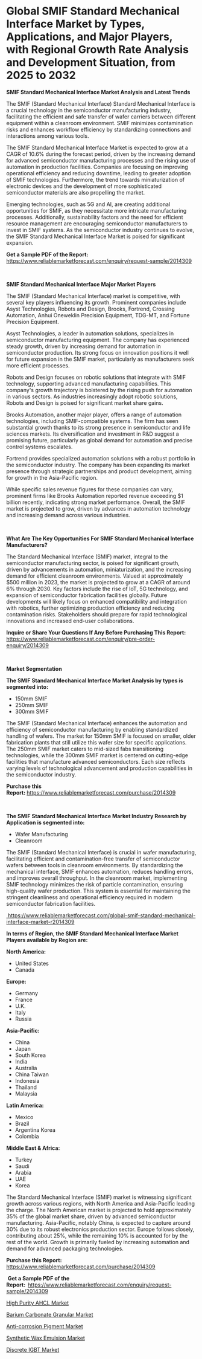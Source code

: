 <p><h1>Global SMIF Standard Mechanical Interface Market by Types, Applications, and Major Players, with Regional Growth Rate Analysis and Development Situation, from 2025 to 2032</h1></p><p><strong>SMIF Standard Mechanical Interface Market Analysis and Latest Trends</strong></p>
<p><p>The SMIF (Standard Mechanical Interface) Standard Mechanical Interface is a crucial technology in the semiconductor manufacturing industry, facilitating the efficient and safe transfer of wafer carriers between different equipment within a cleanroom environment. SMIF minimizes contamination risks and enhances workflow efficiency by standardizing connections and interactions among various tools.</p><p>The SMIF Standard Mechanical Interface Market is expected to grow at a CAGR of 10.6% during the forecast period, driven by the increasing demand for advanced semiconductor manufacturing processes and the rising use of automation in production facilities. Companies are focusing on improving operational efficiency and reducing downtime, leading to greater adoption of SMIF technologies. Furthermore, the trend towards miniaturization of electronic devices and the development of more sophisticated semiconductor materials are also propelling the market.</p><p>Emerging technologies, such as 5G and AI, are creating additional opportunities for SMIF, as they necessitate more intricate manufacturing processes. Additionally, sustainability factors and the need for efficient resource management are encouraging semiconductor manufacturers to invest in SMIF systems. As the semiconductor industry continues to evolve, the SMIF Standard Mechanical Interface Market is poised for significant expansion.</p></p>
<p><strong>Get a Sample PDF of the Report:&nbsp;</strong> <a href="https://www.reliablemarketforecast.com/enquiry/request-sample/2014309?utm_campaign=2011&utm_medium=2&utm_source=Github&utm_content=ia&utm_term=17012025&utm_id=smif-standard-mechanical-interface">https://www.reliablemarketforecast.com/enquiry/request-sample/2014309</a></p>
<p>&nbsp;</p>
<p><strong>SMIF Standard Mechanical Interface Major Market Players</strong></p>
<p><p>The SMIF (Standard Mechanical Interface) market is competitive, with several key players influencing its growth. Prominent companies include Asyst Technologies, Robots and Design, Brooks, Fortrend, Crossing Automation, Anhui Oneweklin Precision Equipment, TDG-MT, and Fortune Precision Equipment. </p><p>Asyst Technologies, a leader in automation solutions, specializes in semiconductor manufacturing equipment. The company has experienced steady growth, driven by increasing demand for automation in semiconductor production. Its strong focus on innovation positions it well for future expansion in the SMIF market, particularly as manufacturers seek more efficient processes.</p><p>Robots and Design focuses on robotic solutions that integrate with SMIF technology, supporting advanced manufacturing capabilities. This company's growth trajectory is bolstered by the rising push for automation in various sectors. As industries increasingly adopt robotic solutions, Robots and Design is poised for significant market share gains.</p><p>Brooks Automation, another major player, offers a range of automation technologies, including SMIF-compatible systems. The firm has seen substantial growth thanks to its strong presence in semiconductor and life sciences markets. Its diversification and investment in R&D suggest a promising future, particularly as global demand for automation and precise control systems escalates.</p><p>Fortrend provides specialized automation solutions with a robust portfolio in the semiconductor industry. The company has been expanding its market presence through strategic partnerships and product development, aiming for growth in the Asia-Pacific region.</p><p>While specific sales revenue figures for these companies can vary, prominent firms like Brooks Automation reported revenue exceeding $1 billion recently, indicating strong market performance. Overall, the SMIF market is projected to grow, driven by advances in automation technology and increasing demand across various industries.</p></p>
<p>&nbsp;</p>
<p><strong>What Are The Key Opportunities For SMIF Standard Mechanical Interface Manufacturers?</strong></p>
<p><p>The Standard Mechanical Interface (SMIF) market, integral to the semiconductor manufacturing sector, is poised for significant growth, driven by advancements in automation, miniaturization, and the increasing demand for efficient cleanroom environments. Valued at approximately $500 million in 2023, the market is projected to grow at a CAGR of around 6% through 2030. Key factors include the rise of IoT, 5G technology, and expansion of semiconductor fabrication facilities globally. Future developments will likely focus on enhanced compatibility and integration with robotics, further optimizing production efficiency and reducing contamination risks. Stakeholders should prepare for rapid technological innovations and increased end-user collaborations.</p></p>
<p><strong>Inquire or Share Your Questions If Any Before Purchasing This Report:</strong> <a href="https://www.reliablemarketforecast.com/enquiry/pre-order-enquiry/2014309?utm_campaign=2011&utm_medium=2&utm_source=Github&utm_content=ia&utm_term=17012025&utm_id=smif-standard-mechanical-interface">https://www.reliablemarketforecast.com/enquiry/pre-order-enquiry/2014309</a></p>
<p>&nbsp;</p>
<p><strong>Market Segmentation</strong></p>
<p><strong>The SMIF Standard Mechanical Interface Market Analysis by types is segmented into:</strong></p>
<p><ul><li>150mm SMIF</li><li>250mm SMIF</li><li>300mm SMIF</li></ul></p>
<p><p>The SMIF (Standard Mechanical Interface) enhances the automation and efficiency of semiconductor manufacturing by enabling standardized handling of wafers. The market for 150mm SMIF is focused on smaller, older fabrication plants that still utilize this wafer size for specific applications. The 250mm SMIF market caters to mid-sized fabs transitioning technologies, while the 300mm SMIF market is centered on cutting-edge facilities that manufacture advanced semiconductors. Each size reflects varying levels of technological advancement and production capabilities in the semiconductor industry.</p></p>
<p><strong>Purchase this Report:&nbsp;</strong><a href="https://www.reliablemarketforecast.com/purchase/2014309?utm_campaign=2011&utm_medium=2&utm_source=Github&utm_content=ia&utm_term=17012025&utm_id=smif-standard-mechanical-interface">https://www.reliablemarketforecast.com/purchase/2014309</a></p>
<p>&nbsp;</p>
<p><strong>The SMIF Standard Mechanical Interface Market Industry Research by Application is segmented into:</strong></p>
<p><ul><li>Wafer Manufacturing</li><li>Cleanroom</li></ul></p>
<p><p>The SMIF (Standard Mechanical Interface) is crucial in wafer manufacturing, facilitating efficient and contamination-free transfer of semiconductor wafers between tools in cleanroom environments. By standardizing the mechanical interface, SMIF enhances automation, reduces handling errors, and improves overall throughput. In the cleanroom market, implementing SMIF technology minimizes the risk of particle contamination, ensuring high-quality wafer production. This system is essential for maintaining the stringent cleanliness and operational efficiency required in modern semiconductor fabrication facilities.</p></p>
<p><a href="https://www.reliablemarketforecast.com/global-smif-standard-mechanical-interface-market-r2014309?utm_campaign=2011&utm_medium=2&utm_source=Github&utm_content=ia&utm_term=17012025&utm_id=smif-standard-mechanical-interface">&nbsp;https://www.reliablemarketforecast.com/global-smif-standard-mechanical-interface-market-r2014309</a></p>
<p><strong>In terms of Region, the SMIF Standard Mechanical Interface Market Players available by Region are:</strong></p>
<p>
    <p> <strong> North America: </strong>
        <ul>
            <li>United States</li>
            <li>Canada</li>
        </ul>
        </p> 
    <p> <strong> Europe: </strong>
        <ul>
            <li>Germany</li>
            <li>France</li>
            <li>U.K.</li>
            <li>Italy</li>
            <li>Russia</li>
        </ul>
        </p> 
    <p> <strong> Asia-Pacific: </strong>
        <ul>
            <li>China</li>
            <li>Japan</li>
            <li>South Korea</li>
            <li>India</li>
            <li>Australia</li>
            <li>China Taiwan</li>
            <li>Indonesia</li>
            <li>Thailand</li>
            <li>Malaysia</li>
        </ul>
        </p> 
    <p> <strong> Latin America: </strong>
        <ul>
            <li>Mexico</li>
            <li>Brazil</li>
            <li>Argentina Korea</li>
            <li>Colombia</li>
        </ul>
        </p> 
    <p> <strong> Middle East & Africa: </strong>
        <ul>
            <li>Turkey</li>
            <li>Saudi</li>
            <li>Arabia</li>
            <li>UAE</li>
            <li>Korea</li>
        </ul>
    </p>
    </p>
<p><p>The Standard Mechanical Interface (SMIF) market is witnessing significant growth across various regions, with North America and Asia-Pacific leading the charge. The North American market is projected to hold approximately 35% of the global market share, driven by advanced semiconductor manufacturing. Asia-Pacific, notably China, is expected to capture around 30% due to its robust electronics production sector. Europe follows closely, contributing about 25%, while the remaining 10% is accounted for by the rest of the world. Growth is primarily fueled by increasing automation and demand for advanced packaging technologies.</p></p>
<p><strong>Purchase this Report: </strong><a href="https://www.reliablemarketforecast.com/purchase/2014309?utm_campaign=2011&utm_medium=2&utm_source=Github&utm_content=ia&utm_term=17012025&utm_id=smif-standard-mechanical-interface">https://www.reliablemarketforecast.com/purchase/2014309</a></p>
<p>&nbsp;<strong>Get a Sample PDF of the Report:&nbsp;&nbsp;</strong><a href="https://www.reliablemarketforecast.com/enquiry/request-sample/2014309?utm_campaign=2011&utm_medium=2&utm_source=Github&utm_content=ia&utm_term=17012025&utm_id=smif-standard-mechanical-interface">https://www.reliablemarketforecast.com/enquiry/request-sample/2014309</a></p>
<p><strong></strong></p>
<p><p><a href="https://www.linkedin.com/pulse/high-purity-ahcl-market-growth-outlook-138cagr-challenges-c7frc?utm_campaign=2011&utm_medium=2&utm_source=Github&utm_content=ia&utm_term=17012025&utm_id=smif-standard-mechanical-interface">High Purity AHCL Market</a></p><p><a href="https://www.linkedin.com/pulse/detailed-analysis-barium-carbonate-granular-market-growth-u2tpf?utm_campaign=2011&utm_medium=2&utm_source=Github&utm_content=ia&utm_term=17012025&utm_id=smif-standard-mechanical-interface">Barium Carbonate Granular Market</a></p><p><a href="https://www.linkedin.com/pulse/anti-corrosion-pigment-market-dynamics-future-growth-prediction-btq9f?utm_campaign=2011&utm_medium=2&utm_source=Github&utm_content=ia&utm_term=17012025&utm_id=smif-standard-mechanical-interface">Anti-corrosion Pigment Market</a></p><p><a href="https://www.linkedin.com/pulse/data-global-synthetic-wax-emulsion-markets-share-size-growth-gz5ec?utm_campaign=2011&utm_medium=2&utm_source=Github&utm_content=ia&utm_term=17012025&utm_id=smif-standard-mechanical-interface">Synthetic Wax Emulsion Market</a></p><p><a href="https://www.linkedin.com/pulse/discrete-igbt-market-includes-complete-analysis-size-growing-zjwec?utm_campaign=2011&utm_medium=2&utm_source=Github&utm_content=ia&utm_term=17012025&utm_id=smif-standard-mechanical-interface">Discrete IGBT Market</a></p></p>
